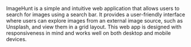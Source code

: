 ImageHunt is a simple and intuitive web application that allows users to search for images using a search bar. 
It provides a user-friendly interface where users can explore images from an external image source, such as Unsplash, and view them in a grid layout. 
This web app is designed with responsiveness in mind and works well on both desktop and mobile devices.

